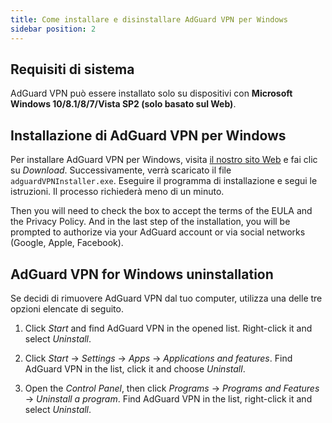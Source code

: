 ```yaml
---
title: Come installare e disinstallare AdGuard VPN per Windows
sidebar position: 2
---
```



## Requisiti di sistema

AdGuard VPN può essere installato solo su dispositivi con **Microsoft Windows 10/8.1/8/7/Vista SP2 (solo basato sul Web)**.


## Installazione di AdGuard VPN per Windows

Per installare AdGuard VPN per Windows, visita [il nostro sito Web](https://adguard-vpn.com/en/welcome.html) e fai clic su *Download*. Successivamente, verrà scaricato il file `adguardVPNInstaller.exe`. Eseguire il programma di installazione e segui le istruzioni. Il processo richiederà meno di un minuto.

Then you will need to check the box to accept the terms of the EULA and the Privacy Policy. And in the last step of the installation, you will be prompted to authorize via your AdGuard account or via social networks (Google, Apple, Facebook).


## AdGuard VPN for Windows uninstallation

Se decidi di rimuovere AdGuard VPN dal tuo computer, utilizza una delle tre opzioni elencate di seguito.

1. Click *Start* and find AdGuard VPN in the opened list. Right-click it and select *Uninstall*.

2. Click *Start* -> *Settings* -> *Apps* -> *Applications and features*. Find AdGuard VPN in the list, click it and choose *Uninstall*.

3. Open the *Control Panel*, then click *Programs* -> *Programs and Features* -> *Uninstall a program*. Find AdGuard VPN in the list, right-click it and select *Uninstall*.